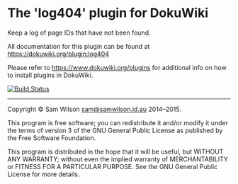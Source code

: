 # The 'log404' plugin for DokuWiki

Keep a log of page IDs that have not been found.

All documentation for this plugin can be found at
https://dokuwiki.org/plugin:log404

Please refer to https://www.dokuwiki.org/plugins for additional info
on how to install plugins in DokuWiki.

[![Build Status](https://travis-ci.org/samwilson/dokuwiki-plugin-log404.svg)](https://travis-ci.org/samwilson/dokuwiki-plugin-log404)

----

Copyright © Sam Wilson <sam@samwilson.id.au> 2014–2015.

This program is free software; you can redistribute it and/or modify
it under the terms of version 3 of the GNU General Public License as
published by the Free Software Foundation.

This program is distributed in the hope that it will be useful,
but WITHOUT ANY WARRANTY; without even the implied warranty of
MERCHANTABILITY or FITNESS FOR A PARTICULAR PURPOSE.  See the
GNU General Public License for more details.
